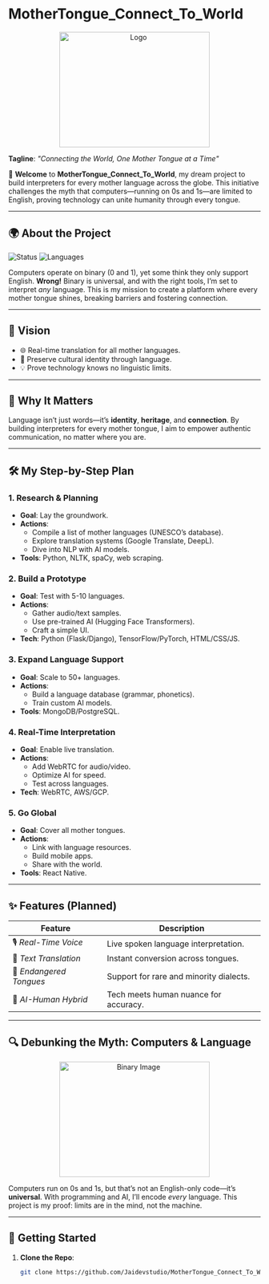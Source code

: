 # MotherTongue_Connect_To_World

<p align="center">
  <img src="https://github.com/user-attachments/assets/75ee8159-ac22-41c5-b280-130c71525428" alt="Logo" width="300" height="230">
</p>


**Tagline**: *"Connecting the World, One Mother Tongue at a Time"*

🌟 **Welcome** to **MotherTongue_Connect_To_World**, my dream project to build interpreters for every mother language across the globe. This initiative challenges the myth that computers—running on 0s and 1s—are limited to English, proving technology can unite humanity through every tongue.

---

## 🌍 About the Project

![Status](https://img.shields.io/badge/Status-In%20Progress-blue?style=flat-square) ![Languages](https://img.shields.io/badge/Languages-All%20Mother%20Tongues-green?style=flat-square)

Computers operate on binary (0 and 1), yet some think they only support English. **Wrong!** Binary is universal, and with the right tools, I’m set to interpret *any* language. This is my mission to create a platform where every mother tongue shines, breaking barriers and fostering connection.

---

## 🎯 Vision

- 🌐 Real-time translation for all mother languages.  
- 🎨 Preserve cultural identity through language.  
- 💡 Prove technology knows no linguistic limits.

---

## 💛 Why It Matters

Language isn’t just words—it’s **identity**, **heritage**, and **connection**. By building interpreters for every mother tongue, I aim to empower authentic communication, no matter where you are.

---

## 🛠️ My Step-by-Step Plan

### 1. Research & Planning
- **Goal**: Lay the groundwork.  
- **Actions**:  
  - Compile a list of mother languages (UNESCO’s database).  
  - Explore translation systems (Google Translate, DeepL).  
  - Dive into NLP with AI models.  
- **Tools**: Python, NLTK, spaCy, web scraping.

### 2. Build a Prototype
- **Goal**: Test with 5-10 languages.  
- **Actions**:  
  - Gather audio/text samples.  
  - Use pre-trained AI (Hugging Face Transformers).  
  - Craft a simple UI.  
- **Tech**: Python (Flask/Django), TensorFlow/PyTorch, HTML/CSS/JS.

### 3. Expand Language Support
- **Goal**: Scale to 50+ languages.  
- **Actions**:  
  - Build a language database (grammar, phonetics).  
  - Train custom AI models.  
- **Tools**: MongoDB/PostgreSQL.

### 4. Real-Time Interpretation
- **Goal**: Enable live translation.  
- **Actions**:  
  - Add WebRTC for audio/video.  
  - Optimize AI for speed.  
  - Test across languages.  
- **Tech**: WebRTC, AWS/GCP.

### 5. Go Global
- **Goal**: Cover all mother tongues.  
- **Actions**:  
  - Link with language resources.  
  - Build mobile apps.  
  - Share with the world.  
- **Tools**: React Native.

---

## ✨ Features (Planned)

| **Feature**             | **Description**                          |
|-------------------------|------------------------------------------|
| 🎙️ *Real-Time Voice*    | Live spoken language interpretation.     |
| 📝 *Text Translation*   | Instant conversion across tongues.       |
| 🌿 *Endangered Tongues* | Support for rare and minority dialects.  |
| 🤖 *AI-Human Hybrid*    | Tech meets human nuance for accuracy.    |

---

## 🔍 Debunking the Myth: Computers & Language


<p align="center">
<img src="https://github.com/user-attachments/assets/ab04851e-a9f7-431e-ba70-0a601ad6f21e" alt="Binary Image" width="300" height="230">  

</p>

Computers run on 0s and 1s, but that’s not an English-only code—it’s **universal**. With programming and AI, I’ll encode *every* language. This project is my proof: limits are in the mind, not the machine.

---

## 🚀 Getting Started

1. **Clone the Repo**:  
   ```bash
   git clone https://github.com/Jaidevstudio/MotherTongue_Connect_To_World.git
